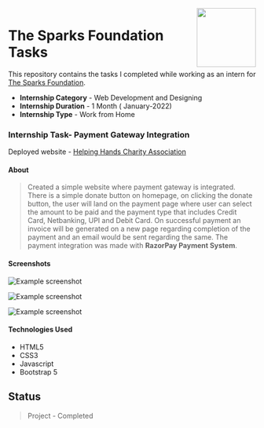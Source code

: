 <img align = right height = 120 width = 120 src = https://www.thesparksfoundationsingapore.org/images/logo_small.png>

# The Sparks Foundation Tasks

This repository contains the tasks I completed while working as an intern for [The Sparks Foundation](https://www.thesparksfoundationsingapore.org/).

- **Internship Category** - Web Development and Designing
- **Internship Duration** - 1 Month ( January-2022)
- **Internship Type** - Work from Home

### Internship Task- Payment Gateway Integration
Deployed website - [Helping Hands Charity Association](https://helpinghandscharityassociation.netlify.app/)

#### About
>Created a simple website where payment gateway is integrated. There is a simple donate button on homepage, on clicking the donate button, the user will land on the payment page where user can select the amount to be paid and the payment type that includes Credit Card, Netbanking, UPI and Debit Card. On successful payment an invoice will be generated on a new page regarding completion of the payment and an email would be sent regarding the same. The payment integration was made with **RazorPay Payment System**.

#### Screenshots
![Example screenshot](./images/Homepage.JPG)<br>

![Example screenshot](./images/pay.JPG)<br>

![Example screenshot](./images/s.JPG)

#### Technologies Used
* HTML5
* CSS3
* Javascript
* Bootstrap 5


## Status
> Project - Completed
